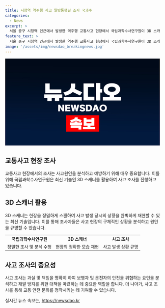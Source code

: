 ```yaml
---
title: 시청역 역주행 사고 일방통행길 조사 국과수
categories:
  - News
excerpt: >
  서울 중구 시청역 인근에서 발생한 역주행 교통사고 현장에서 국립과학수사연구원이 3D 스캐너를 동원해 사고조사에 나섰다. 3D 스캐너를 사용한 사고조사는 현재 화제를 모으고 있다.
feature_text: >
  서울 중구 시청역 인근에서 발생한 역주행 교통사고 현장에서 국립과학수사연구원이 3D 스캐너를 동원해 사고조사에 나섰다. 3D 스캐너를 사용한 사고조사는 현재 화제를 모으고 있다.
image: '/assets/img/newsdao_breakingnews.jpg'
---
```


<p><img src="/assets/img/newsdao_breakingnews.jpg" alt="ontimetimes 속보" /></p>

<h2 data-ke-size="size26">교통사고 현장 조사</h2>

<p data-ke-size="size16">교통사고 현장에서의 조사는 사고원인을 분석하고 예방하기 위해 매우 중요합니다. 이를 위해 국립과학수사연구원은 최신 기술인 3D 스캐너를 활용하여 사고 조사를 진행하고 있습니다.</p>

<h2 data-ke-size="size26">3D 스캐너 활용</h2>

<p data-ke-size="size16">3D 스캐너는 현장을 정밀하게 스캔하여 사고 발생 당시의 상황을 완벽하게 재현할 수 있는 최신 기술입니다. 이를 통해 조사자들은 사고 현장의 구체적인 상황을 분석하고 원인을 규명할 수 있습니다.</p>

<table>
    <tr>
        <td style="text-align: center; height: 17px;"><b>국립과학수사연구원</b></td>
        <td style="text-align: center; height: 17px;"><b>3D 스캐너</b></td>
        <td style="text-align: center; height: 17px;"><b>사고 조사</b></td>
    </tr>
    <tr>
        <td style="text-align: center;">정밀한 조사 및 분석 수행</td>
        <td style="text-align: center;">현장의 정확한 모습 재현</td>
        <td style="text-align: center;">사고 발생 상황 규명</td>
    </tr>
</table>

<h2 data-ke-size="size26">사고 조사의 중요성</h2>

<p data-ke-size="size16">사고 조사는 과실 및 책임을 명확히 하여 보행자 및 운전자의 안전을 위협하는 요인을 분석하고 재발 방지를 위한 대책을 마련하는 데 중요한 역할을 합니다. 더 나아가, 사고 조사를 통해 교통 안전 문화를 정착시키는 데 기여할 수 있습니다.</p>
실시간 뉴스 속보는, <a href="https://newsdao.kr" rel="dofollow">https://newsdao.kr</a>


